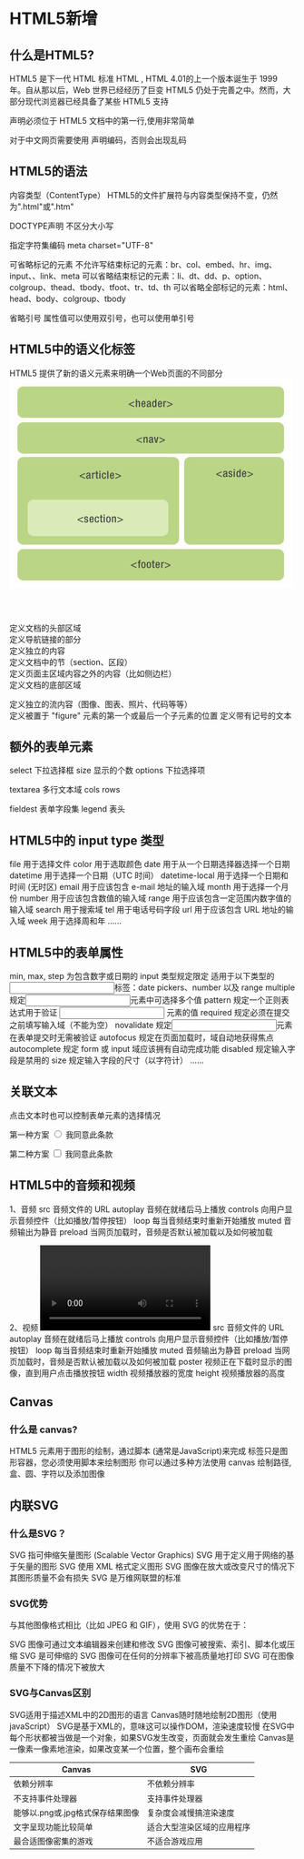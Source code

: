 # HTML5新增

## 什么是HTML5?

 HTML5 是下一代 HTML 标准
 HTML , HTML 4.01的上一个版本诞生于 1999 年。自从那以后，Web 世界已经经历了巨变
 HTML5 仍处于完善之中。然而，大部分现代浏览器已经具备了某些 HTML5 支持

 <!doctype> 声明必须位于 HTML5 文档中的第一行,使用非常简单
 对于中文网页需要使用 <meta charset="utf-8"> 声明编码，否则会出现乱码

## HTML5的语法

 内容类型（ContentType）
  HTML5的文件扩展符与内容类型保持不变，仍然为".html"或".htm"

 DOCTYPE声明
  不区分大小写

 指定字符集编码
  meta charset="UTF-8"

 可省略标记的元素
  不允许写结束标记的元素：br、col、embed、hr、img、input、、link、meta
  可以省略结束标记的元素：li、dt、dd、p、option、colgroup、thead、tbody、tfoot、tr、td、th
  可以省略全部标记的元素：html、head、body、colgroup、tbody

 省略引号
  属性值可以使用双引号，也可以使用单引号

## HTML5中的语义化标签

 HTML5 提供了新的语义元素来明确一个Web页面的不同部分
![Html5-layout](images/Html5-layout.jpg)
 <header></header>   定义文档的头部区域
 <nav></nav>     定义导航链接的部分
 <article></article>   定义独立的内容
 <section></section>   定义文档中的节（section、区段）
 <aside></aside>    定义页面主区域内容之外的内容（比如侧边栏）
 <footer></footer>   定义文档的底部区域
 <figure></figure>   定义独立的流内容（图像、图表、照片、代码等等）
 <figcaption></figcaption> 定义被置于 "figure" 元素的第一个或最后一个子元素的位置
 <mark></mark>    定义带有记号的文本

## 额外的表单元素

 select   下拉选择框
   size 显示的个数
  options     下拉选择项

 textarea  多行文本域
   cols
   rows

 fieldest   表单字段集
  legend  表头

## HTML5中的 input  type 类型

 file   用于选择文件
 color   用于选取颜色
 date   用于从一个日期选择器选择一个日期
 datetime  用于选择一个日期（UTC 时间）
 datetime-local 用于选择一个日期和时间 (无时区)
 email   用于应该包含 e-mail 地址的输入域
 month   用于选择一个月份
 number   用于应该包含数值的输入域
 range   用于应该包含一定范围内数字值的输入域
 search   用于搜索域
 tel    用于电话号码字段
 url    用于应该包含 URL 地址的输入域
 week   用于选择周和年
 ......

## HTML5中的表单属性

 min, max, step  为包含数字或日期的 input 类型规定限定
     适用于以下类型的<input>标签：date pickers、number 以及 range
 multiple  规定<input>元素中可选择多个值
 pattern   规定一个正则表达式用于验证 <input> 元素的值
 required   规定必须在提交之前填写输入域（不能为空）
 novalidate  规定<input>元素在表单提交时无需被验证
 autofocus 规定在页面加载时，域自动地获得焦点
 autocomplete 规定 form 或 input 域应该拥有自动完成功能
 disabled   规定输入字段是禁用的
 size    规定输入字段的尺寸（以字符计）
 ......

## 关联文本

 点击文本时也可以控制表单元素的选择情况

 第一种方案
  <label>
   <input type="radio" name="agree" value="agree" />
   我同意此条款
  </label>

 第二种方案
  <input type="checkbox" name="agree" value="agree" id="box" />
  <label for="box">我同意此条款</label>

## HTML5中的音频和视频

 1、音频 <audio></audio>
  src   音频文件的 URL
  autoplay 音频在就绪后马上播放
  controls 向用户显示音频控件（比如播放/暂停按钮）
  loop  每当音频结束时重新开始播放
  muted  音频输出为静音
  preload  当网页加载时，音频是否默认被加载以及如何被加载

 2、视频 <video></video>
  src   音频文件的 URL
  autoplay 音频在就绪后马上播放
  controls 向用户显示音频控件（比如播放/暂停按钮）
  loop  每当音频结束时重新开始播放
  muted  音频输出为静音
  preload  当网页加载时，音频是否默认被加载以及如何被加载
  poster  视频正在下载时显示的图像，直到用户点击播放按钮
  width  视频播放器的宽度
  height  视频播放器的高度

## Canvas

### 什么是 canvas?

 HTML5 <canvas> 元素用于图形的绘制，通过脚本 (通常是JavaScript)来完成
 <canvas> 标签只是图形容器，您必须使用脚本来绘制图形
 你可以通过多种方法使用 canvas 绘制路径,盒、圆、字符以及添加图像

## 内联SVG

### 什么是SVG？

 SVG 指可伸缩矢量图形 (Scalable Vector Graphics)
 SVG 用于定义用于网络的基于矢量的图形
 SVG 使用 XML 格式定义图形
 SVG 图像在放大或改变尺寸的情况下其图形质量不会有损失
 SVG 是万维网联盟的标准

### SVG优势

 与其他图像格式相比（比如 JPEG 和 GIF），使用 SVG 的优势在于：

 SVG 图像可通过文本编辑器来创建和修改
 SVG 图像可被搜索、索引、脚本化或压缩
 SVG 是可伸缩的
 SVG 图像可在任何的分辨率下被高质量地打印
 SVG 可在图像质量不下降的情况下被放大

### SVG与Canvas区别

 SVG适用于描述XML中的2D图形的语言
 Canvas随时随地绘制2D图形（使用javaScript）
 SVG是基于XML的，意味这可以操作DOM，渲染速度较慢
 在SVG中每个形状都被当做是一个对象，如果SVG发生改变，页面就会发生重绘
 Canvas是一像素一像素地渲染，如果改变某一个位置，整个画布会重绘

| Canvas                           | SVG                        |
| -------------------------------- | -------------------------- |
| 依赖分辨率                       | 不依赖分辨率               |
| 不支持事件处理器                 | 支持事件处理器             |
| 能够以.png或.jpg格式保存结果图像 | 复杂度会减慢搞渲染速度     |
| 文字呈现功能比较简单             | 适合大型渲染区域的应用程序 |
| 最合适图像密集的游戏             | 不适合游戏应用             |
